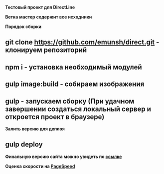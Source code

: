 **Тестовый проект для DirectLine**

**Ветка мастер содержит все исходники**

**Порядок сборки**
## git clone https://github.com/emunsh/direct.git - клонируем репозиторий
## npm i - установка необходимый модулей
## gulp image:build - собираем изображения
## gulp - запускаем сборку (При удачном завершении создаться локальный сервер и откроется проект в браузере)

**Залить версию для деплоя**
## gulp deploy

**Финальную версию сайта можно увидеть по [ссылке](https://emunsh.github.io/direct/index.html)**

**Оценка скорости на [PageSpeed](https://developers.google.com/speed/pagespeed/insights/?url=https%3A%2F%2Femunsh.github.io%2Fdirect%2Findex.html)**
